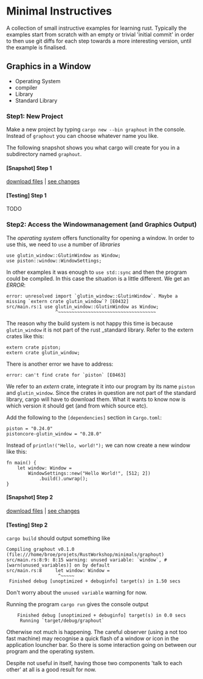 

Minimal Instructives
====================

A collection of small instructive examples for learning rust.
Typically the examples start from scratch with an empty or trivial 'initial commit' in order to then use git diffs for each step towards a more interesting version, until the example is finalised.


Graphics in a Window
--------------------

* Operating System
* compiler
* Library
* Standard Library

### Step1: New Project

Make a new project by typing `cargo new --bin graphout` in the console. Instead of `graphout` you can choose whatever name you like.

The following snapshot shows you what cargo will create for you in a subdirectory named `graphout`.


#### [Snapshot] Step 1
[download files](https://github.com/broesamle/RustWorkshop/releases/tag/graphout01_new-project)
|
[see changes](https://github.com/broesamle/RustWorkshop/commit/c7dd93813e05d4142ad64fa903013cfa22331f30)

#### [Testing] Step 1
TODO

### Step2: Access the Windowmanagement (and Graphics Output)

The _operating system_ offers functionality for opening a window. In order to use this, we need to `use` a number of _libraries_

```
use glutin_window::GlutinWindow as Window;
use piston::window::WindowSettings;
```

In other examples it was enough to `use std::sync` and then the program could be compiled. In this case the situation is a little different. We get an *ERROR*:

```
error: unresolved import `glutin_window::GlutinWindow`. Maybe a missing `extern crate glutin_window`? [E0432]
src/main.rs:1 use glutin_window::GlutinWindow as Window;
                  ^~~~~~~~~~~~~~~~~~~~~~~~~~~~~~~~~~~~~
```

The reason why the build system is not happy this time is because `glutin_window` it is not part of the rust _standard library. Refer to the extern crates like this:
```
extern crate piston;
extern crate glutin_window;
```

There is another error we have to address:

```
error: can't find crate for `piston` [E0463]
```

We refer to an _extern_ crate, integrate it into our program by its name `piston` and `glutin_window`. Since the crates in question are not part of the standard library, cargo will have to download them. What it wants to know now is which version it should get (and from which source etc).

Add the following to the `[dependencies]` section in `Cargo.toml`:

```
piston = "0.24.0"
pistoncore-glutin_window = "0.28.0"
```

Instead of `println!("Hello, world!");` we can now create a new window like this:

```
fn main() {
    let window: Window =
        WindowSettings::new("Hello World!", [512; 2])
            .build().unwrap();
}
```

#### [Snapshot] Step 2
[download files](https://github.com/broesamle/RustWorkshop/releases/tag/graphout02_open-window)
|
[see changes](https://github.com/broesamle/RustWorkshop/commit/3495e498198651826cb58e27c0fcdeb7d9f15064)

#### [Testing] Step 2

`cargo build` should output something like

```
Compiling graphout v0.1.0 (file:///home/broe/projets/RustWorkshop/minimals/graphout)
src/main.rs:8:9: 8:15 warning: unused variable: `window`, #[warn(unused_variables)] on by default
src/main.rs:8     let window: Window =
                   ^~~~~~
 Finished debug [unoptimized + debuginfo] target(s) in 1.50 secs
```

Don't worry about the `unused variable` warning for now.

Running the program `cargo run` gives the console output

```
    Finished debug [unoptimized + debuginfo] target(s) in 0.0 secs
     Running `target/debug/graphout`
```

Otherwise not much is happening. The careful observer (using a not too fast machine) may recognise a quick flash of a window or icon in the application louncher bar. So there is some interaction going on between our program and the operating system.

Despite not useful in itself, having those two components 'talk to each other' at all is a good result for now.
